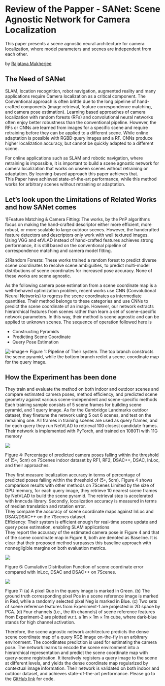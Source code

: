 # Review of the Papper - SANet: Scene Agnostic Network for Camera Localization
This paper presents a scene agnostic neural architecture for camera localization, where model parameters and scenes are independent from each other.

by <a href="http://www.linkedin.com/in/rajatava-mukherjee-6a3784182">Rajatava Mukherjee</a>

## The Need of SANet
SLAM, location recognition, robot navigation, augmented reality and many applications require Camera localization as a critical component. The Conventional approach is often brittle due to the long pipeline of hand-crafted components (image retrieval, feature correspondence matching, and camera pose estimation). Learning based approaches of camera localization with random forests (RFs) and convolutional neural networks often enjoy better robustness than the conventional pipeline. However, the RFs or CNNs are learned from images for a specific scene and require retraining before they can be applied to a different scene. While online adaptation is possible with RGBD query images and a RF. CNNs produce higher localization accuracy, but cannot be quickly adapted to a different scene.

For online applications such as SLAM and robotic navigation, where retraining is impossible, it is important to build a scene agnostic network for camera localization that works on unseen scenes without retraining or adaptation. By learning-based approach this paper achieves that.<br>
This Paper have achieved state-of-the-art performance, while this method works for arbitrary scenes without retraining or adaptation.

## Let’s look upon the Limitations of Related Works and how SANet comes
1)Feature Matching & Camera Fitting: The works, by the PnP algorithms focus on making the hand-crafted descriptor either more efficient, more robust, or more scalable to large outdoor scenes. However, the handcrafted feature detectors and descriptors only work with well textured images. Using VGG and etVLAD instead of hand-crafted features achieves strong performance, it is still based on the conventional pipeline of correspondence matching and camera model fitting.

2)Random Forests: These works trained a random forest to predict diverse scene coordinates to resolve scene ambiguities, to predict multi-model distributions of scene coordinates for increased pose accuracy. None of these works are scene agnostic.

As the following camera pose estimation from a scene coordinate map is a well-behaved optimization problem, recent works use CNN (Convolutional Neural Networks) to regress the scene coordinates as intermediate quantities. Their method belongs to these categories and use CNNs to predict the scene coordinate of an image. However, our network extracts hierarchical features from scenes rather than learn a set of scene-specific network parameters. In this way, their method is scene agnostic and can be applied to unknown scenes. The sequence of operation followed here is
- Constructing Pyramids 
- Predicting Scene Coordinate
-	Query Pose Estimation
<p allign = "Center">
<img src="https://github.com/Rajatava/ICCV19-Paper-Review/blob/master/Figure%201%20Pipeline%20of%20The%20system.png" alt = "-image->"
</p>
Figure 1: Pipeline of Their system. The top branch constructs the scene pyramid, while the bottom branch redict a scene.
coordinate map for the query image.

## How the Experiment has been done
They train and evaluate the method on both indoor and outdoor scenes and compare estimated camera poses, method efficiency, and predicted scene geometry against various scene-independent and scene-specific methods<br>
Each training sample consists of 5 scene frames for building scene pyramid, and 1 query image. As for the Cambridge Landmarks outdoor dataset, they finetune the network using 5 out 6 scenes, and test on the remaining one. All frames in training scenes are used as query frames, and for each query they run NetVLAD to retrieval 100 closest candidate frames.<br>
Their network is implemented with PyTorch, and trained on 1080Ti with 11G memory

<p allign = "Center">
<img src="https://github.com/Rajatava/ICCV19-Paper-Review/blob/master/figure%204.png">
</p>
Figure 4: Percentage of predicted camera poses falling within the threshold of (5◦, 5cm) on 7Scenes indoor dataset by RF1, RF2, DSAC++, DSAC, InLoc, and their approaches.<br>


They first measure localization accuracy in terms of percentage of predicted poses falling within the threshold of (5◦, 5cm). Figure 4 shows comparison results with other methods on 7Scenes Limited by the size of GPU memory, for each query image, they retrieve 10 nearest scene frames by NetVLAD to build the scene pyramid. The retrieval step is accelerated with knncuda library. Secondly, localization accuracy is measured in terms of median translation and rotation error.<br>
They compare the accuracy of scene coordinate maps against InLoc and DSAC/DSAC++ on the 7Scenes dataset.<br>
Efficiency: Their system is efficient enough for real-time scene update and query pose estimation, enabling SLAM applications<br>
They report the accuracy of the estimated camera pose in Figure 4 and that of the scene coordinate map in Figure 6, both are denoted as Baseline. It is clear that their proposed method surpasses this baseline approach with nonnegligible margins on both evaluation metrics. 


<p allign = "Center">
<img src="https://github.com/Rajatava/ICCV19-Paper-Review/blob/master/Figure%206%20Cumulative%20Distribution.png">
</p>
Figure 6: Cumulative Distribution Function of scene coordinate error compared with InLoc, DSAC and DSAC++ on 7Scenes.<br>


<p allign = "Center">
<img src="https://github.com/Rajatava/ICCV19-Paper-Review/blob/master/Figure%207.png">
</p>
Figure 7: (a) A pixel Que in the query image is marked in Green. (b) The ground truth corresponding pixel Pos in a scene reference image is marked in Red, while a randomly selected pixel Neg is marked in Blue. (c) Two sets of scene reference features from Experiment-1 are projected in 2D space by PCA. (d) Four channels (i.e., the ith channels) of scene reference features from Experiment-2 are plotted w.r.t. a 1m × 1m × 1m cube, where dark-blue stands for high channel activation.<br>

<p>
Therefore, the scene agnostic network architecture predicts the dense scene coordinate map of a query RGB image on-the-fly in an arbitrary environment. The coordinates prediction is used for estimating the camera pose. The network learns to encode the scene environment into a hierarchical representation and predict the scene coordinate map with query-scene registration. It iteratively registers a query image to the scene at different levels, and yields the dense coordinate map regularized by contextual image information. Their network is validated on both indoor and outdoor dataset, and achieves state-of-the-art performance.
Please go to the <a href="https://github.com/sfu-gruvi-3dv/SANet_relocal_demo">GitHub link</a> for code. 
</p>


